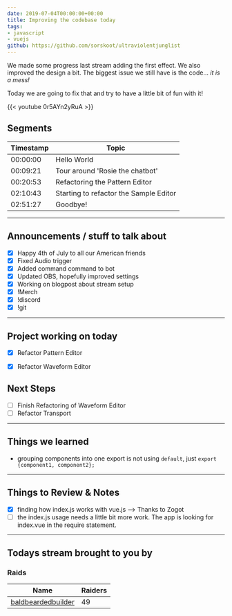 ```yaml
---
date: 2019-07-04T00:00:00+00:00
title: Improving the codebase today
tags:
- javascript
- vuejs
github: https://github.com/sorskoot/ultraviolentjunglist
---
```


We made some progress last stream adding the first effect. We also improved the design a bit. The biggest issue we still have is the code... _it is a mess!_

Today we are going to fix that and try to have a little bit of fun with it!

{{< youtube 0r5AYn2yRuA >}}

<!--more-->
## Segments

| Timestamp | Topic|
| --- | --- |
| 00:00:00 | Hello World |
| 00:09:21 | Tour around 'Rosie the chatbot' |
| 00:20:53 | Refactoring the Pattern Editor |
| 02:10:43 | Starting to refactor the Sample Editor |
| 02:51:27 | Goodbye! |

---

## Announcements / stuff to talk about

- [X] Happy 4th of July to all our American friends
- [X] Fixed Audio trigger
- [X] Added command command to bot
- [X] Updated OBS, hopefully improved settings
- [X] Working on blogpost about stream setup
- [X] !Merch
- [X] !discord
- [X] !git

---

## Project working on today

- [X] Refactor Pattern Editor
- [X] Refactor Waveform Editor


## Next Steps

- [ ] Finish Refactoring of Waveform Editor
- [ ] Refactor Transport

---

## Things we learned

- grouping components into one export is not using `default`, just `export {component1, component2};`

---

## Things to Review & Notes

- [X] finding how index.js works with vue.js --> Thanks to Zogot
- [ ] the index.js usage needs a little bit more work. The app is looking for index.vue in the require statement.

---

## Todays stream brought to you by

### Raids

| Name | Raiders |
| --- | --- |
| [baldbeardedbuilder](https://www.twitch.tv/baldbeardedbuilder) | 49 |
